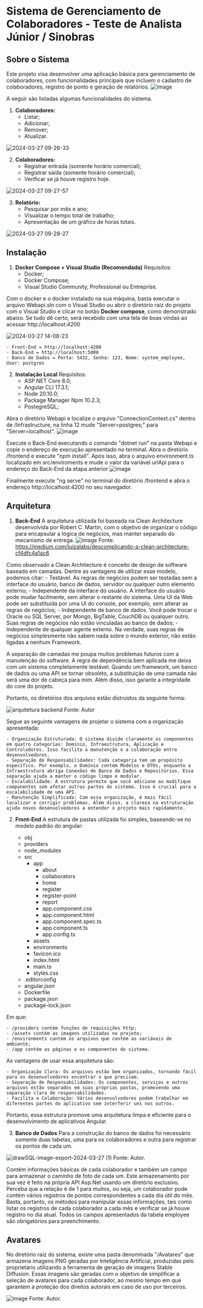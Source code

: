 # Sistema de Gerenciamento de Colaboradores - Teste de Analista Júnior / Sinobras

## Sobre o Sistema

Este projeto visa desenvolver uma aplicação básica para gerenciamento de colaboradores, com funcionalidades principais que incluem o cadastro de colaboradores, registro de ponto e geração de relatórios.
![image](https://github.com/mallon-costa/TesteSinobras/assets/55391088/091ec101-c272-480f-b7ca-7fb284cdd779)


A seguir são listadas algumas funcionalidades do sistema.

1. **Colaboradores:**
    - Listar;
    - Adicionar;
    - Remover;
    - Atualizar.

![2024-03-27 09-26-33](https://github.com/mallon-costa/TesteSinobras/assets/55391088/1068dcde-292b-4c16-836f-c4d2ecbcda23)


2. **Colaboradores:**
    - Registrar entrada (somente horário comercial);
    - Registrar saída (somente horário comercial);
    - Verificar se já houve registro hoje.

![2024-03-27 09-27-57](https://github.com/mallon-costa/TesteSinobras/assets/55391088/45a1a5f0-f628-4cc4-b9de-06d4538d288b)


3. **Relatório:**
    - Pesquisar por mês e ano;
    - Visualizar o tempo total de trabalho;
    - Apresentação de um gráfico de horas totais.

![2024-03-27 09-28-27](https://github.com/mallon-costa/TesteSinobras/assets/55391088/ed9dc32b-fef3-4b34-a309-c7ad67d5bb4c)



## Instalação

1. **Docker Compose + Visual Studio (Recomendada)**
Requisitos:
    - Docker;
    - Docker Compose;
    - Visual Studio Community, Professional ou Entreprise.

Com o docker e o docker instalado na sua máquina, basta executar o arquivo Webapi.sln com o Visual Studio ou abrir o diretório raiz do projeto com o Visual Studio e clicar no botão **Docker compose**, como demonstrado abaixo. Se tudo dê certo, será recebido com uma tela de boas vindas ao acessar http://localhost:4200

![2024-03-27 14-08-23](https://github.com/mallon-costa/TesteSinobras/assets/55391088/26bddde4-fe3c-4b6c-8882-caafe84eec9b)

    - Front-End = http://localhost:4200
    - Back-End = http://localhost:5000
    - Banco de Dados = Porta: 5432, Senha: 123, Nome: system_employee, User: postgres

2. **Instalação Local**
Requisitos:
    - ASP.NET Core 8.0;
    - Angular CLI 17.3.1;
    - Node 20.10.0;
    - Package Manager Npm 10.2.3;
    - PostegreSQL;

Abra o diretório Webapi e localize o arquivo "ConnectionContext.cs" dentro de /Infrastructure, na linha 12 mude "Server=postgres;" para "Server=localhost".
![image](https://github.com/mallon-costa/TesteSinobras/assets/55391088/c37708f3-09f4-47ae-927e-7ad5f92774a2)

Execute o Back-End executando o comando "dotnet run" na pasta Webapi e copie o endereço de execução apresentado no terminal.
Abra o diretório /frontend e execute "npm install". Após isso, abra o arquivo environment.ts localizado em src/enviroments e mude o valor da variável urlApi para o endereço do Back-End da etapa anterior
![image](https://github.com/mallon-costa/TesteSinobras/assets/55391088/83c4e5d7-12a8-49bf-904f-a0f4f5050916)

Finalmente execute "ng serve" no terminal do diretório /frontend e abra o endereço http://localhost:4200 no seu navegador.

## Arquitetura
1. **Back-End**
A arquitetura utilizada foi baseada na Clean Architecture desenvolvida por Robert C. Martin, com o objetivo de organizar o código para encapsular a lógica de negócios, mas manter separado do mecanismo de entrega.
![image](https://github.com/mallon-costa/TesteSinobras/assets/55391088/044b6e23-ed45-4ebb-bb11-b866e1d09fe0)
Fonte: https://medium.com/luizalabs/descomplicando-a-clean-architecture-cf4dfc4a1ac6

Como observado a Clean Architecture é conceito de design de software baseado em camadas. Dentre as vantagens de utilizar esse modelo, podemos citar:
    - Testável. As regras de negócios podem ser testadas sem a interface do usuário, banco de dados, servidor ou qualquer outro elemento externo;
    - Independente da interface do usuário. A interface do usuário pode mudar facilmente, sem alterar o restante do sistema. Uma UI da Web pode ser substituída por uma UI do console, por exemplo, sem alterar as regras de negócios;
    - Independente de banco de dados. Você pode trocar o Oracle ou SQL Server, por Mongo, BigTable, CouchDB ou qualquer outro. Suas regras de negócios não estão vinculadas ao banco de dados;
    - Independente de qualquer agente externo. Na verdade, suas regras de negócios simplesmente não sabem nada sobre o mundo exterior, não estão ligadas a nenhum Framework.

A separação de camadas me poupa muitos problemas futuros com a manutenção do software. A regra de dependência bem aplicada me deixa com um sistema completamente testável. Quando um framework, um banco de dados ou uma API se tornar obsoleto, a substituição de uma camada não será uma dor de cabeça para mim. Além disso, isso garante a integridade do core do projeto.

Portanto, os diretórios dos arquivos estão distruidos da seguinte forma:

![arquitetura backend](https://github.com/mallon-costa/TesteSinobras/assets/55391088/fbdf2882-e12e-425f-a116-a3e9f015da03)
Fonte: Autor

Segue as seguinte vantagens de projetar o sistema com a organização apresentada:

    - Organização Estruturada: O sistema divide claramente os componentes em quatro categorias: Domínio, Infraestrutura, Aplicação e Controladores. Isso facilita a manutenção e a colaboração entre desenvolvedores.
    - Separação de Responsabilidades: Cada categoria tem um propósito específico. Por exemplo, o Domínio contém Modelos e DTOs, enquanto a Infraestrutura abriga Conexões de Banco de Dados e Repositórios. Essa separação ajuda a manter o código limpo e modular.
    - Escalabilidade: A estrutura permite que você adicione ou modifique componentes sem afetar outras partes do sistema. Isso é crucial para a escalabilidade de uma API.
    - Manutenção Simplificada: Com essa organização, é mais fácil localizar e corrigir problemas. Além disso, a clareza na estruturação ajuda novos desenvolvedores a entender o projeto mais rapidamente.

2. **Front-End**
A estrutura de pastas utilizada foi simples, baseando-se no modelo padrão do angular:

    - obj
    - providers
    - node_modules
    - src
        - app
            - about
            - collaborators
            - home
            - register
            - register-point
            - report
            - app.component.css
            - app.component.html
            - app.component.spec.ts
            - app.component.ts
            - app.config.ts
        - assets
        - environments
        - favicon.ico
        - index.html
        - main.ts
        - styles.css
    - .editorconfig
    - angular.json
    - Dockerfile
    - package.json
    - package-lock.json

Em que:

    - /providers contém funções de requisições http; 
    - /assets contém as imagens utilizadas no projeto;
    - /environments contém os arquivos que contém as variáveis de ambiente;
    - /app contém as páginas e os componentes do sistema.

As vantagens de usar essa arquitetura são:

    - Organização Clara: Os arquivos estão bem organizados, tornando fácil para os desenvolvedores encontrar o que precisam.
    - Separação de Responsabilidades: Os componentes, serviços e outros arquivos estão separados em suas próprias pastas, promovendo uma separação clara de responsabilidades.
    - Facilita a Colaboração: Vários desenvolvedores podem trabalhar em diferentes partes do aplicativo sem interferir uns nos outros.
Portanto, essa estrutura promove uma arquitetura limpa e eficiente para o desenvolvimento de aplicativos Angular.

3. **Banco de Dados**
Para a construção do banco de dados foi necessário somente duas tabelas, uma para os colaboradores e outra para registrar os pontos de cada um.

![drawSQL-image-export-2024-03-27 (1)](https://github.com/mallon-costa/TesteSinobras/assets/55391088/1ae47ed0-f169-4e75-a418-54f452b3cda8)
Fonte: Autor.

Contém informações básicas de cada colaborador e também um campo para armazenar o caminho de foto de cada um. Este armazenamento por sua vez é feito na própria API Asp.Net usando um diretório exclusivo. Perceba que a relação é de 1 para muitos, ou seja, um colaborador pode contém vários registros de pontos correspondentes a cada dia útil do mês. Basta, portanto, os métodos para manipular essas informações, tais como listar os registros de cada colaborador a cada mês e verificar se já houve registro no dia atual.
Todos os campos apresentados da tabela employee são obrigatórios para preenchimento.

## Avatares
No diretório raiz do sistema, existe uma pasta denominada "/Avatares" que armazena imagens PNG geradas por Inteligência Artificial, produzidas pelo proprietário utilizando a ferramenta de geração de imagens Stable Diffusion. Essas imagens são geradas com o objetivo de simplificar a seleção de avatares para cada colaborador, ao mesmo tempo em que garantem a proteção dos direitos autorais em caso de uso por terceiros.

![image](https://github.com/mallon-costa/TesteSinobras/assets/55391088/05ecf45b-2b80-42ab-9daf-82881b9deef5)
Fonte: Autor.



